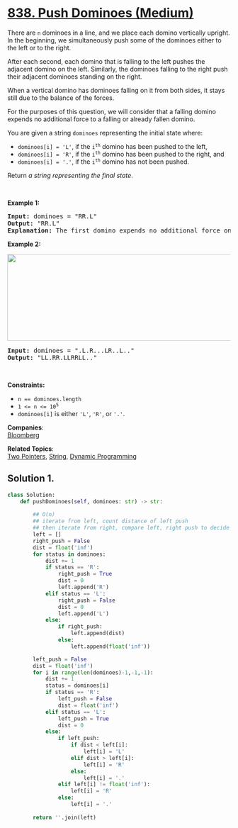 # [838. Push Dominoes (Medium)](https://leetcode.com/problems/push-dominoes/)

<p>There are <code>n</code> dominoes in a line, and we place each domino vertically upright. In the beginning, we simultaneously push some of the dominoes either to the left or to the right.</p>

<p>After each second, each domino that is falling to the left pushes the adjacent domino on the left. Similarly, the dominoes falling to the right push their adjacent dominoes standing on the right.</p>

<p>When a vertical domino has dominoes falling on it from both sides, it stays still due to the balance of the forces.</p>

<p>For the purposes of this question, we will consider that a falling domino expends no additional force to a falling or already fallen domino.</p>

<p>You are given a string <code>dominoes</code> representing the initial state where:</p>

<ul>
	<li><code>dominoes[i] = 'L'</code>, if the <code>i<sup>th</sup></code> domino has been pushed to the left,</li>
	<li><code>dominoes[i] = 'R'</code>, if the <code>i<sup>th</sup></code> domino has been pushed to the right, and</li>
	<li><code>dominoes[i] = '.'</code>, if the <code>i<sup>th</sup></code> domino has not been pushed.</li>
</ul>

<p>Return <em>a string representing the final state</em>.</p>

<p>&nbsp;</p>
<p><strong>Example 1:</strong></p>

<pre><strong>Input:</strong> dominoes = "RR.L"
<strong>Output:</strong> "RR.L"
<strong>Explanation:</strong> The first domino expends no additional force on the second domino.
</pre>

<p><strong>Example 2:</strong></p>
<img alt="" src="https://s3-lc-upload.s3.amazonaws.com/uploads/2018/05/18/domino.png" style="height: 196px; width: 512px;">
<pre><strong>Input:</strong> dominoes = ".L.R...LR..L.."
<strong>Output:</strong> "LL.RR.LLRRLL.."
</pre>

<p>&nbsp;</p>
<p><strong>Constraints:</strong></p>

<ul>
	<li><code>n == dominoes.length</code></li>
	<li><code>1 &lt;= n &lt;= 10<sup>5</sup></code></li>
	<li><code>dominoes[i]</code> is either <code>'L'</code>, <code>'R'</code>, or <code>'.'</code>.</li>
</ul>


**Companies**:  
[Bloomberg](https://leetcode.com/company/bloomberg)

**Related Topics**:  
[Two Pointers](https://leetcode.com/tag/two-pointers/), [String](https://leetcode.com/tag/string/), [Dynamic Programming](https://leetcode.com/tag/dynamic-programming/)

## Solution 1.

```py
class Solution:
    def pushDominoes(self, dominoes: str) -> str:
        
        ## O(n) 
        ## iterate from left, count distance of left push
        ## then iterate from right, compare left, right push to decide status
        left = []
        right_push = False
        dist = float('inf')
        for status in dominoes:
            dist += 1
            if status == 'R':
                right_push = True
                dist = 0
                left.append('R')
            elif status == 'L':
                right_push = False
                dist = 0
                left.append('L')
            else:
                if right_push:
                    left.append(dist)
                else:
                    left.append(float('inf'))

        left_push = False
        dist = float('inf')
        for i in range(len(dominoes)-1,-1,-1):
            dist += 1
            status = dominoes[i]
            if status == 'R':
                left_push = False
                dist = float('inf')
            elif status == 'L':
                left_push = True
                dist = 0
            else:
                if left_push:
                    if dist < left[i]:
                        left[i] = 'L'
                    elif dist > left[i]:
                        left[i] = 'R'
                    else:
                        left[i] = '.'
                elif left[i] != float('inf'):
                    left[i] = 'R'
                else:
                    left[i] = '.'
                    
        return ''.join(left)
            
                
        
```